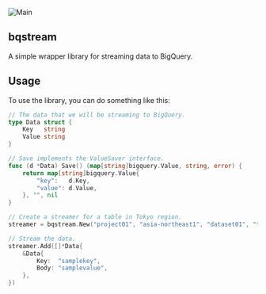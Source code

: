 ![Main](https://github.com/flowerinthenight/bqstream/workflows/Main/badge.svg)

## bqstream

A simple wrapper library for streaming data to BigQuery.

## Usage

To use the library, you can do something like this:

```go
// The data that we will be streaming to BigQuery.
type Data struct {
	Key   string
	Value string
}

// Save implements the ValueSaver interface.
func (d *Data) Save() (map[string]bigquery.Value, string, error) {
	return map[string]bigquery.Value{
		"key":   d.Key,
		"value": d.Value,
	}, "", nil
}

// Create a streamer for a table in Tokyo region.
streamer = bqstream.New("project01", "asia-northeast1", "dataset01", "table01")

// Stream the data.
streamer.Add([]*Data{
	&Data{
		Key:  "samplekey",
		Body: "samplevalue",
	},
})
```

